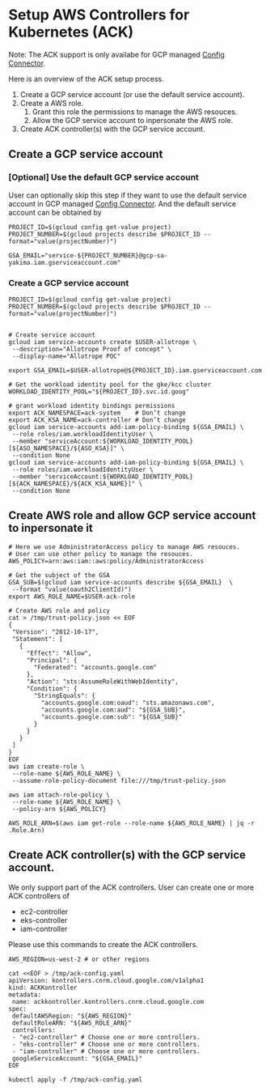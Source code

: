# Setup AWS Controllers for Kubernetes (ACK) 

Note: The ACK support is only availabe for GCP managed [Config Connector](https://cloud.google.com/config-connector/docs/overview).

Here is an overview of the ACK setup process. 

1. Create a GCP service account (or use the default service account).
1. Create a AWS role.
   1. Grant this role the permissions to manage the AWS resouces.
   1. Allow the GCP service account to inpersonate the AWS role.
1. Create ACK controller(s) with the GCP service account.

## Create a GCP service account

### [Optional] Use the default GCP service account
User can optionally skip this step if they want to use the default service account in GCP managed [Config Connector](https://cloud.google.com/config-connector/docs/overview). And the default service account can be obtained by 

```
PROJECT_ID=$(gcloud config get-value project)
PROJECT_NUMBER=$(gcloud projects describe $PROJECT_ID --format="value(projectNumber)")

GSA_EMAIL="service-${PROJECT_NUMBER}@gcp-sa-yakima.iam.gserviceaccount.com"
```

### Create a GCP service account

```
PROJECT_ID=$(gcloud config get-value project)
PROJECT_NUMBER=$(gcloud projects describe $PROJECT_ID --format="value(projectNumber)")


# Create service account
gcloud iam service-accounts create $USER-allotrope \
 --description="Allotrope Proof of concept" \
 --display-name="Allotrope POC"

export GSA_EMAIL=$USER-allotrope@${PROJECT_ID}.iam.gserviceaccount.com

# Get the workload identity pool for the gke/kcc cluster
WORKLOAD_IDENTITY_POOL="${PROJECT_ID}.svc.id.goog"

# grant workload identity bindings permissions
export ACK_NAMESPACE=ack-system    # Don’t change
export ACK_KSA_NAME=ack-controller # Don’t change
gcloud iam service-accounts add-iam-policy-binding ${GSA_EMAIL} \
 --role roles/iam.workloadIdentityUser \
 --member "serviceAccount:${WORKLOAD_IDENTITY_POOL}[${ASO_NAMESPACE}/${ASO_KSA}]" \
 --condition None
gcloud iam service-accounts add-iam-policy-binding ${GSA_EMAIL} \
 --role roles/iam.workloadIdentityUser \
 --member "serviceAccount:${WORKLOAD_IDENTITY_POOL}[${ACK_NAMESPACE}/${ACK_KSA_NAME}]" \
 --condition None
```

## Create AWS role and allow GCP service account to inpersonate it

```
# Here we use AdministratorAccess policy to manage AWS resouces.
# User can use other policy to manage the resouces.
AWS_POLICY=arn:aws:iam::aws:policy/AdministratorAccess 

# Get the subject of the GSA
GSA_SUB=$(gcloud iam service-accounts describe ${GSA_EMAIL}  \
 --format "value(oauth2ClientId)")
export AWS_ROLE_NAME=$USER-ack-role

# Create AWS role and policy
cat > /tmp/trust-policy.json << EOF
{
 "Version": "2012-10-17",
 "Statement": [
   {
     "Effect": "Allow",
     "Principal": {
       "Federated": "accounts.google.com"
     },
     "Action": "sts:AssumeRoleWithWebIdentity",
     "Condition": {
       "StringEquals": {
         "accounts.google.com:oaud": "sts.amazonaws.com",
         "accounts.google.com:aud": "${GSA_SUB}",
         "accounts.google.com:sub": "${GSA_SUB}"
       }
     }
   }
 ]
}
EOF
aws iam create-role \
 --role-name ${AWS_ROLE_NAME} \
 --assume-role-policy-document file:///tmp/trust-policy.json

aws iam attach-role-policy \
 --role-name ${AWS_ROLE_NAME} \
 --policy-arn ${AWS_POLICY}

AWS_ROLE_ARN=$(aws iam get-role --role-name ${AWS_ROLE_NAME} | jq -r .Role.Arn)
```


## Create ACK controller(s) with the GCP service account.

We only support part of the ACK controllers. 
User can create one or more ACK controllers of
- ec2-controller
- eks-controller
- iam-controller

Please use this commands to create the ACK controllers.

```
AWS_REGION=us-west-2 # or other regions

cat <<EOF > /tmp/ack-config.yaml
apiVersion: kontrollers.cnrm.cloud.google.com/v1alpha1
kind: ACKKontroller
metadata:
 name: ackkontroller.kontrollers.cnrm.cloud.google.com
spec:
 defaultAWSRegion: "${AWS_REGION}"
 defaultRoleARN: "${AWS_ROLE_ARN}"
 controllers:
 - "ec2-controller" # Choose one or more controllers.
 - "eks-controller" # Choose one or more controllers.
 - "iam-controller" # Choose one or more controllers.
 googleServiceAccount: "${GSA_EMAIL}"
EOF

kubectl apply -f /tmp/ack-config.yaml
```